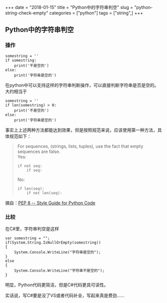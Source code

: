 +++
date = "2018-01-15"
title = "Python中的字符串判空"
slug = "python-string-check-empty"
categories = ["python"]
tags = ["string",]
+++

## Python中的字符串判空

### 操作

```
somestring = ''
if somestring:
    print('不是空的')
else:
    print('字符串是空的')
```
在python中可以支持这样的字符串判断操作，可以直接判断字符串是否是空的。大约相当于
```
somestring = ''
if len(somestring) > 0:
    print('不是空的')
else:
    print('字符串是空的')
```

事实上上述两种方法都能达到效果，但是按照规范来说，应该使用第一种方法，具体规范如下：
> For sequences, (strings, lists, tuples), use the fact that empty sequences are false.  
> Yes: 
> ```
> if not seq:
>     if seq:
> ```
> No: 
> ```
> if len(seq):
>     if not len(seq):
> ```
摘自：[PEP 8 -- Style Guide for Python Code](https://www.python.org/dev/peps/pep-0008/)


### 比较

在C#里，字符串判空是这样
```
var somestring = "";
if(System.String.IsNullOrEmpty(somestring))
{
    System.Console.WriteLine("字符串是空的");
}
else
{
    System.Console.WriteLine("字符串不是空的");
}
```

明显，Python代码更简洁，但是C#代码更具可读性。

实话说，写C#要是没了VS或者代码补全，写起来真是费劲……
